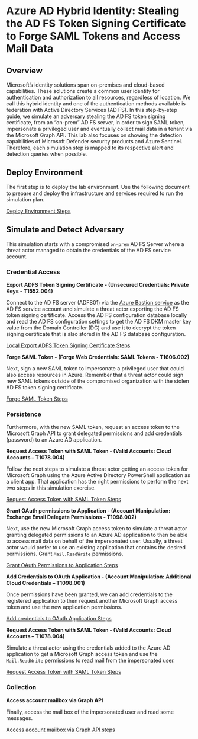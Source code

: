 # Azure AD Hybrid Identity: Stealing the AD FS Token Signing Certificate to Forge SAML Tokens and Access Mail Data

## Overview

Microsoft’s identity solutions span on-premises and cloud-based capabilities. These solutions create a common user identity for authentication and authorization to all resources, regardless of location. We call this hybrid identity and one of the authentication methods available is federation with Active Directory Services (AD FS).
In this step-by-step guide, we simulate an adversary stealing the AD FS token signing certificate, from an “on-prem” AD FS server, in order to sign SAML token, impersonate a privileged user and eventually collect mail data in a tenant via the Microsoft Graph API. This lab also focuses on showing the detection capabilities of Microsoft Defender security products and Azure Sentinel. Therefore, each simulation step is mapped to its respective alert and detection queries when possible.

## Deploy Environment
The first step is to deploy the lab environment. Use the following document to prepare and deploy the infrastructure and services required to run the simulation plan. 

[Deploy Environment Steps](../2_deploy/aadHybridIdentityADFS/README.md)

## Simulate and Detect Adversary
This simulation starts with a compromised `on-prem` AD FS Server where a threat actor managed to obtain the credentials of the AD FS service account.

### Credential Access

**Export ADFS Token Signing Certificate - (Unsecured Credentials: Private Keys - T1552.004)**

Connect to the AD FS server (ADFS01) via the [Azure Bastion service](../2_deploy/_helper_docs/configureAADConnectADFS) as the AD FS service account and simulate a threat actor exporting the AD FS token signing certificate. Access the AD FS configuration database locally and read the AD FS configuration settings to get the AD FS DKM master key value from the Domain Controller (DC) and use it to decrypt the token signing certificate that is also stored in the AD FS database configuration.

[Local Export ADFS Token Signing Certificate Steps](../3_simulate_detect/credential-access/localExportADFSTokenSigningCertificate.md)

**Forge SAML Token - (Forge Web Credentials: SAML Tokens - T1606.002)**

Next, sign a new SAML token to impersonate a privileged user that could also access resources in Azure. Remember that a threat actor could sign new SAML tokens outside of the compromised organization with the stolen AD FS token signing certificate.

[Forge SAML Token Steps](../3_simulate_detect/credential-access/signSAMLToken.md)

### Persistence
Furthermore, with the new SAML token, request an access token to the Microsoft Graph API to grant delegated permissions and add credentials (password) to an Azure AD application.

**Request Access Token with SAML Token - (Valid Accounts: Cloud Accounts – T1078.004)**

Follow the next steps to simulate a threat actor getting an access token for Microsoft Graph using the Azure Active Directory PowerShell application as a client app. That application has the right permissions to perform the next two steps in this simulation exercise.

[Request Access Token with SAML Token Steps](../3_simulate_detect/persistence/getAccessTokenSAMLBearerAssertionFlow.md)

**Grant OAuth permissions to Application - (Account Manipulation: Exchange Email Delegate Permissions - T1098.002)**

Next, use the new Microsoft Graph access token to simulate a threat actor granting delegated permissions to an Azure AD application to then be able to access mail data on behalf of the impersonated user. Usually, a threat actor would prefer to use an existing application that contains the desired permissions. Grant `Mail.ReadWrite` permissions.

[Grant OAuth Permissions to Application Steps](../3_simulate_detect/persistence/grantDelegatedPermissionsToApplication.md)

**Add Credentials to OAuth Application - (Account Manipulation: Additional Cloud Credentials – T1098.001)**

Once permissions have been granted, we can add credentials to the registered application to then request another Microsoft Graph access token and use the new application permissions.

[Add credentials to OAuth Application Steps](../3_simulate_detect/persistence/addCredentialsToApplication.md)

**Request Access Token with SAML Token - (Valid Accounts: Cloud Accounts – T1078.004)**

Simulate a threat actor using the credentials added to the Azure AD application to get a Microsoft Graph access token and use the `Mail.ReadWrite` permissions to read mail from the impersonated user.

[Request Access Token with SAML Token Steps](../3_simulate_detect/persistence/getAccessTokenSAMLBearerAssertionFlow.md)

### Collection

**Access account mailbox via Graph API**

Finally, access the mail box of the impersonated user and read some messages.

[Access account mailbox via Graph API steps](../3_simulate_detect/collection/mailAccessDelegatedPermissions.md)

